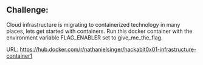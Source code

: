 ## Challenge:

Cloud infrastructure is migrating to containerized technology in many places, lets get started with containers. Run this docker container with the environment variable FLAG_ENABLER set to give_me_the_flag.

URL: https://hub.docker.com/r/nathanielsinger/hackabit0x01-infrastructure-container1
